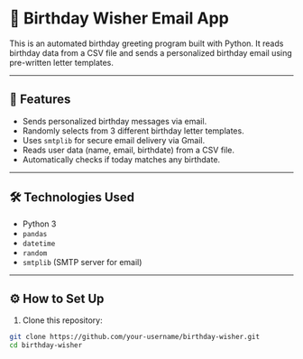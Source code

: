 # 🎉 Birthday Wisher Email App

This is an automated birthday greeting program built with Python. It reads birthday data from a CSV file and sends a personalized birthday email using pre-written letter templates.

---

## 📌 Features

- Sends personalized birthday messages via email.
- Randomly selects from 3 different birthday letter templates.
- Uses `smtplib` for secure email delivery via Gmail.
- Reads user data (name, email, birthdate) from a CSV file.
- Automatically checks if today matches any birthdate.

---

## 🛠️ Technologies Used

- Python 3
- `pandas`
- `datetime`
- `random`
- `smtplib` (SMTP server for email)

---

## ⚙️ How to Set Up

1. Clone this repository:

```bash
git clone https://github.com/your-username/birthday-wisher.git
cd birthday-wisher

